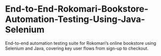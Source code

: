 # End-to-End-Rokomari-Bookstore-Automation-Testing-Using-Java-Selenium
End-to-end automation testing suite for Rokomari’s online bookstore using Selenium and Java, covering key user flows from sign-up to checkout.
